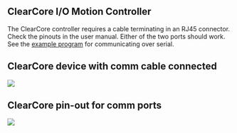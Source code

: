 ## ClearCore I/O Motion Controller

The ClearCore controller requires a cable terminating in an RJ45 connector. Check the pinouts in the user manual. Either of the two ports should work. See the [example program](example_station_status_checker.ino) for communicating over serial.

## ClearCore device with comm cable connected
![](../../../doc/images/clearcore_connection_diagram.jpg)

## ClearCore pin-out for comm ports
![](../../../doc/images/clearcore_pinout.jpg)
